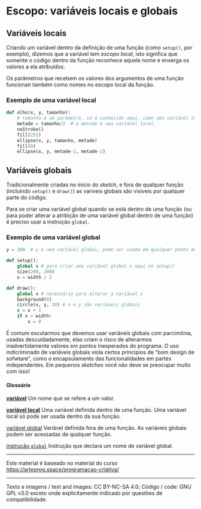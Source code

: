 # Escopo: variáveis locais e globais

## Variáveis locais

Criando um variável dentro da definição de uma função (como `setup()`, por exemplo), dizemos que a variável tem *escopo local*, isto significa que somente o código dentro da função reconhece aquele nome e enxerga os valores a ela atríbuidos.

Os parâmetros que recebem os valores dos argumentos de uma função funcionan também como nomes no escopo local da função.

### Exemplo de uma variável local

```python
def olho(x, y, tamanho):
    # tamanho é um parâmetro, só é conhecido aqui, como uma variável local.
    metade = tamanho/2  # e metade é uma variável local.
    noStroke()
    fill(255)
    ellipse(x, y, tamanho, metade)
    fill(0)
    ellipse(x, y, metade-2, metade-2)
```

## Variáveis globais

Tradicionalmente criadas no início do *sketch*, e fora de qualquer função (incluindo `setup()` e `draw()`) as variveis globais são visíveis por qualquer parte do código.

Para se criar uma variável global quando se está dentro de uma função (ou para poder alterar a atribição de uma variável global dentro de uma função) é preciso usar a instrução `global`.

### Exemplo de uma variável global

```Python
y = 100  # y é uma variável global, pode ser usada em qualquer ponto do programa.

def setup():
    global x # para criar uma variável global x aqui no setup()
    size(200, 200)
    x = width / 2

def draw():
    global x # necessário para alterar a variável x
    background(0)
    circle(x, y, 10) # x e y são variáveis globais
    x = x + 1
    if x > width:
        x = 0
```

É comum escutarmos que devemos usar variáveis globais com parcimônia, usadas descuidadamente, elas criam o risco de alterarmos  inadvertidamente valores em pontos inesperados do programa. O uso indicriminado de variáveis globais viola certos princípios de "bom design de sofwtare", como o encapsulamento das funcionalidades em partes independentes. Em pequenos *sketches* você não deve se preocupar muito com isso!

#### Glossário

[**variável**](https://penseallen.github.io/PensePython2e/02-vars-expr-instr.html#termo:variável) Um nome que se refere a um valor.

[**variável local**](https://penseallen.github.io/PensePython2e/03-funcoes.html#termo:variável%20local) Uma variável definida dentro de uma função. Uma variável local só pode ser usada dentro da sua função.

[variável global](https://penseallen.github.io/PensePython2e/11-dicionarios.html#termo:variável%20global) Variável definida fora de uma função. As variáveis globais podem ser acessadas de qualquer função.

[instrução `global`](https://penseallen.github.io/PensePython2e/11-dicionarios.html#termo:instrução%20global) Instrução que declara um nome de variável global.

---
Este material é baseado no material do curso https://arteprog.space/programacao-criativa/

---
Texto e imagens / text and images: CC BY-NC-SA 4.0; Código / code: GNU GPL v3.0 exceto onde explicitamente indicado por questões de compatibilidade.
